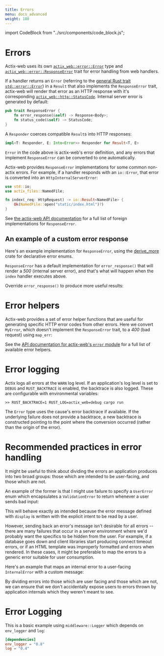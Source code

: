 ```yaml
---
title: Errors
menu: docs_advanced
weight: 180
---
```


import CodeBlock from "../src/components/code_block.js";

# Errors

Actix-web uses its own [`actix_web::error::Error`][actixerror] type and
[`actix_web::error::ResponseError`][responseerror] trait for error handling from web handlers.

If a handler returns an `Error` (referring to the [general Rust trait
`std::error::Error`][stderror]) in a `Result` that also implements the `ResponseError` trait,
actix-web will render that error as an HTTP response with it's corresponding
[`actix_web::http::StatusCode`][status_code]. Internal server error is generated by default:

```rust
pub trait ResponseError {
    fn error_response(&self) -> Response<Body>;
    fn status_code(&self) -> StatusCode;
}
```

A `Responder` coerces compatible `Result`s into HTTP responses:

```rust
impl<T: Responder, E: Into<Error>> Responder for Result<T, E>
```

`Error` in the code above is actix-web's error definition, and any errors that implement
`ResponseError` can be converted to one automatically.

Actix-web provides `ResponseError` implementations for some common non-actix errors. For example, if
a handler responds with an `io::Error`, that error is converted into an `HttpInternalServerError`:

```rust
use std::io;
use actix_files::NamedFile;

fn index(_req: HttpRequest) -> io::Result<NamedFile> {
    Ok(NamedFile::open("static/index.html")?)
}
```

See [the actix-web API documentation][responseerrorimpls] for a full list of foreign implementations
for `ResponseError`.

## An example of a custom error response

Here's an example implementation for `ResponseError`, using the [derive_more] crate
for declarative error enums.

<CodeBlock example="errors" file="main.rs" section="response-error" />

`ResponseError` has a default implementation for `error_response()` that will render a _500_
(internal server error), and that's what will happen when the `index` handler executes above.

Override `error_response()` to produce more useful results:

<CodeBlock example="errors" file="override_error.rs" section="override" />

# Error helpers

Actix-web provides a set of error helper functions that are useful for generating specific HTTP
error codes from other errors. Here we convert `MyError`, which doesn't implement the
`ResponseError` trait, to a _400_ (bad request) using `map_err`:

<CodeBlock example="errors" file="helpers.rs" section="helpers" />

See the [API documentation for actix-web's `error` module][actixerror] for a full list of available
error helpers.

# Error logging

Actix logs all errors at the `WARN` log level. If an application's log level is set to `DEBUG` and
`RUST_BACKTRACE` is enabled, the backtrace is also logged. These are configurable with environmental
variables:

```
>> RUST_BACKTRACE=1 RUST_LOG=actix_web=debug cargo run
```

The `Error` type uses the cause's error backtrace if available. If the underlying failure does not
provide a backtrace, a new backtrace is constructed pointing to the point where the conversion
occurred (rather than the origin of the error).

# Recommended practices in error handling

It might be useful to think about dividing the errors an application produces into two broad groups:
those which are intended to be user-facing, and those which are not.

An example of the former is that I might use failure to specify a `UserError` enum which
encapsulates a `ValidationError` to return whenever a user sends bad input:

<CodeBlock example="errors" file="recommend_one.rs" section="recommend-one" />

This will behave exactly as intended because the error message defined with `display` is written
with the explicit intent to be read by a user.

However, sending back an error's message isn't desirable for all errors -- there are many failures
that occur in a server environment where we'd probably want the specifics to be hidden from the
user. For example, if a database goes down and client libraries start producing connect timeout
errors, or if an HTML template was improperly formatted and errors when rendered. In these cases, it
might be preferable to map the errors to a generic error suitable for user consumption.

Here's an example that maps an internal error to a user-facing `InternalError` with a custom
message:

<CodeBlock example="errors" file="recommend_two.rs" section="recommend-two" />

By dividing errors into those which are user facing and those which are not, we can ensure that we
don't accidentally expose users to errors thrown by application internals which they weren't meant
to see.

# Error Logging

This is a basic example using `middleware::Logger` which depends on `env_logger` and `log`:
```toml
[dependencies]
env_logger = "0.8"
log = "0.4"
```

<CodeBlock example="errors" file="logging.rs" section="logging" />

[actixerror]: https://docs.rs/actix-web/3/actix_web/error/struct.Error.html
[errorhelpers]: https://docs.rs/actix-web/3/actix_web/trait.ResponseError.html
[derive_more]: https://crates.io/crates/derive_more
[responseerror]: https://docs.rs/actix-web/3/actix_web/error/trait.ResponseError.html
[responseerrorimpls]:
  https://docs.rs/actix-web/3/actix_web/error/trait.ResponseError.html#foreign-impls
[stderror]: https://doc.rust-lang.org/std/error/trait.Error.html
[status_code]: https://docs.rs/actix-web/3.0.0/actix_web/http/struct.StatusCode.html
